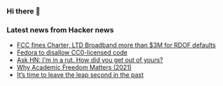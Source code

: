 ### Hi there 👋

<!--
**arashid-sh/arashid-sh** is a ✨ _special_ ✨ repository because its `README.md` (this file) appears on your GitHub profile.

Here are some ideas to get you started:

- 🔭 I’m currently working on ...
- 🌱 I’m currently learning ...
- 👯 I’m looking to collaborate on ...
- 🤔 I’m looking for help with ...
- 💬 Ask me about ...
- 📫 How to reach me: ...
- 😄 Pronouns: ...
- ⚡ Fun fact: ...
-->

### Latest news from Hacker news
<!-- BLOG-POST-LIST:START -->
- [FCC fines Charter, LTD Broadband more than $3M for RDOF defaults](https://www.fiercetelecom.com/telecom/fcc-fines-charter-ltd-broadband-more-3-million-rdof-defaults)
- [Fedora to disallow CC0-licensed code](https://lwn.net/Articles/902410/)
- [Ask HN: I&#39;m in a rut. How did you get out of yours?](https://news.ycombinator.com/item?id=32226910)
- [Why Academic Freedom Matters &lpar;2021&rpar;](https://ravenmagazine.org/magazine/why-academic-freedom-matters/)
- [It’s time to leave the leap second in the past](https://engineering.fb.com/2022/07/25/production-engineering/its-time-to-leave-the-leap-second-in-the-past/)
<!-- BLOG-POST-LIST:END -->
